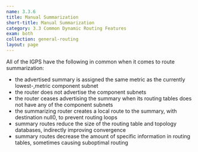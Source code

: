 ```yaml
---
name: 3.3.6
title: Manual Summarization
short-title: Manual Summarization
category: 3.3 Common Dynamic Routing Features
exam: both
collection: general-routing
layout: page
---
```

All of the IGPS have the following in common when it comes to route summarization:
- the advertised summary is assigned the same metric as the currently lowest-,metric component subnet
- the router does not advertise the component subnets
- the router ceases advertising the summary when its routing tables does not have any of the component subnets
- the summarizing router creates a local route to the summary, with destination null0, to prevent routing loops
- summary routes reduce the size of the routing table and topology databases, indirectly improving convergence
- summary routes decrease the amount of specific information in routing tables, sometimes causing suboptimal routing

